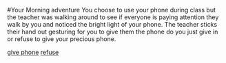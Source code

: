 #Your Morning adventure 
You choose to use your phone during class but the teacher was walking around to see if everyone is paying attention
they walk by you and noticed the bright light of your phone. The teacher sticks their hand out gesturing for you to give them the 
phone do you just give in or refuse to give your precious phone. 

[give phone](school/phonetaken.md)
[refuse](school/parentskillyou.md)